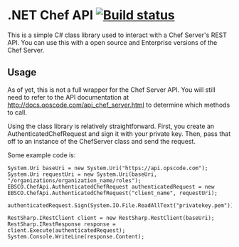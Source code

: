 ﻿# .NET Chef API [![Build status](https://ci.appveyor.com/api/projects/status/hfaxg4up1mytd3wq?svg=true)](https://ci.appveyor.com/project/gmreburn/dotnet-chef-api)
This is a simple C# class library used to interact with a Chef Server's REST API. You can use this with a open source and Enterprise versions of the Chef Server.

## Usage
As of yet, this is not a full wrapper for the Chef Server API. You will still need to refer to the API documentation at <http://docs.opscode.com/api_chef_server.html> to determine which methods to call.

Using the class library is relatively straightforward. First, you create an AuthenticatedChefRequest and sign it with your private key. Then, pass that off to an instance of the ChefServer class and send the request. 

Some example code is:

	System.Uri baseUri = new System.Uri("https://api.opscode.com");
	System.Uri requestUri = new System.Uri(baseUri, "/organizations/organization_name/roles");
	EBSCO.ChefApi.AuthenticatedChefRequest authenticatedRequest = new EBSCO.ChefApi.AuthenticatedChefRequest("client_name", requestUri);

	authenticatedRequest.Sign(System.IO.File.ReadAllText("privatekey.pem"));

	RestSharp.IRestClient client = new RestSharp.RestClient(baseUri);
	RestSharp.IRestResponse response = client.Execute(authenticatedRequest);
	System.Console.WriteLine(response.Content);

